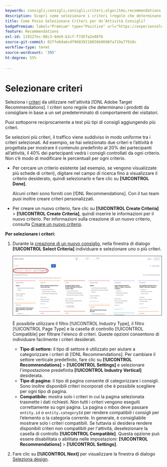 ```yaml
---
keywords: consigli;consigli;consigli;criteri;algoritmo;recommendations activity;criteria;algorithm
description: Scopri come selezionare i criteri (regole che determinano quali prodotti o contenuti consigliare) da utilizzare nell'attività di Adobe [!DNL Target] Recommendations.
title: Come Posso Selezionare Criteri per Un’Attività Consigli?
badgePremium: label="Premium" type="Positive" url="https://experienceleague.adobe.com/docs/target/using/introduction/intro.html?lang=en#premium newtab=true" tooltip="Scopri cosa è incluso in Target Premium."
feature: Recommendations
exl-id: 119227ec-88c3-4de9-b2cf-f7d5fa2e98f6
source-git-commit: 02ffe8da6cdf96039218656b9690fa719a77910c
workflow-type: tm+mt
source-wordcount: '395'
ht-degree: 55%

---
```


# Selezionare criteri

Seleziona i [criteri](/help/main/c-recommendations/c-algorithms/algorithms.md) da utilizzare nell&#39;attività [!DNL Adobe Target Recommendations]. I criteri sono regole che determinano i prodotti da consigliare in base a un set predeterminato di comportamenti dei visitatori.

Puoi sottoporre reciprocamente a test più tipi di consigli aggiungendo più criteri.

Se selezioni più criteri, il traffico viene suddiviso in modo uniforme tra i criteri selezionati. Ad esempio, se hai selezionato due criteri e l’attività è progettata per mostrare il contenuto predefinito al 20% dei partecipanti all’attività, il 40% dei partecipanti vedrà i consigli controllati da ogni criterio. Non c’è modo di modificare le percentuali per ogni criterio.

* Per cercare un criterio esistente (ad esempio, se vengono visualizzate più schede di criteri), digitare nel campo di ricerca fino a visualizzare il criterio desiderato, quindi selezionarlo e fare clic su **[!UICONTROL Done]**.

  Alcuni criteri sono forniti con [!DNL Recommendations]. Con il tuo team puoi inoltre creare criteri personalizzati.

* Per creare un nuovo criterio, fare clic su **[!UICONTROL Create Criteria]** > **[!UICONTROL Create Criteria]**, quindi inserire le informazioni per il nuovo criterio. Per informazioni sulla creazione di un nuovo criterio, consulta [Creare un nuovo criterio](/help/main/c-recommendations/c-algorithms/create-new-algorithm.md#task_8A9CB465F28D44899F69F38AD27352FE).

**Per selezionare i criteri:**

1. Durante la [creazione di un nuovo consiglio](/help/main/c-recommendations/t-create-recs-activity/create-recs-activity.md#task_6874328773C64C44A73F0A130AD3F96F), nella finestra di dialogo **[!UICONTROL Select Criteria]** individuare e selezionare uno o più criteri.

   ![Finestra di dialogo Seleziona criteri](/help/main/c-recommendations/t-create-recs-activity/assets/filters.png)

   È possibile utilizzare il filtro [!UICONTROL Industry Type], il filtro [!UICONTROL Page Type] e la casella di controllo [!UICONTROL Compatible] per filtrare l&#39;elenco di criteri. Queste opzioni consentono di individuare facilmente i criteri desiderati.

   * **Tipo di settore:** il tipo di settore è utilizzato per aiutare a categorizzare i criteri di [!DNL Recommendations]. Per cambiare il settore verticale predefinito, fare clic su **[!UICONTROL Recommendations]** > **[!UICONTROL Settings]** e selezionare l&#39;impostazione predefinita **[!UICONTROL Industry Vertical]** desiderata.
   * **Tipo di pagina:** il tipo di pagina consente di categorizzare i consigli. Sono inoltre disponibili criteri incorporati che è possibile scegliere per ogni tipo di pagina.
   * **Compatibile:** mostra solo i criteri in cui la pagina selezionata trasmette i dati richiesti. Non tutti i criteri vengono eseguiti correttamente su ogni pagina. La pagina o mbox deve passare `entity.id` o `entity.categoryId` per rendere compatibili i consigli per l’elemento o la categoria corrente. In generale, è consigliabile mostrare solo i criteri compatibili. Se tuttavia si desidera rendere disponibili criteri non compatibili per l&#39;attività, deselezionare la casella di controllo **[!UICONTROL Compatible]**. Questa opzione può essere disabilitata o abilitata nelle impostazioni: **[!UICONTROL Recommendations]** > **[!UICONTROL Settings]**.

1. Fare clic su **[!UICONTROL Next]** per visualizzare la finestra di dialogo [Seleziona design](/help/main/c-recommendations/c-design-overview/design-overview.md).
